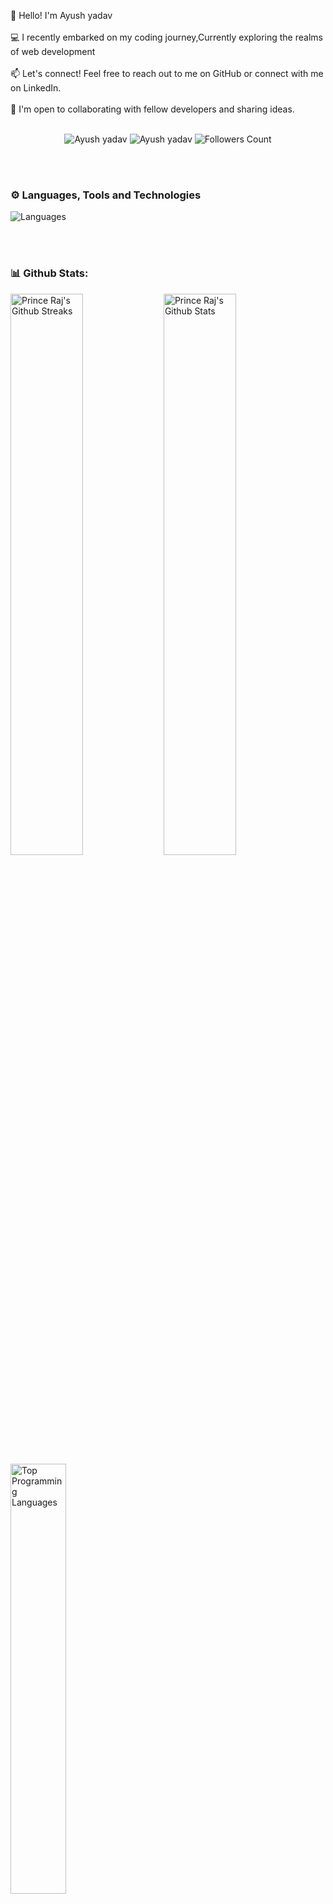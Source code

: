 <p>
    👋 Hello! I'm Ayush yadav <br>
    <br>
    💻 I recently embarked on my coding journey,Currently exploring the realms of web development  <br>
    <br>
    📫 Let's connect! Feel free to reach out to me on GitHub or connect with me on LinkedIn.<br>
     <br>
    🚀 I'm open to collaborating with fellow developers and sharing ideas.<br>
    <br>
</p>

<p align="center">
    <img src="https://komarev.com/ghpvc/?username=ayush215mb" alt="Ayush yadav">
    <img src="https://wakatime.com/badge/user/018e1e9b-fa9a-4c57-9db2-00aca6031ace.svg" alt="Ayush yadav" />
    <img src="https://img.shields.io/github/followers/ayush215mb?label=Follow&style=social" alt="Followers Count">
</p>

<br><br>

### ⚙️ Languages, Tools and Technologies
<img src="https://skillicons.dev/icons?i=html,css,js,c,cpp" alt="Languages">

<br><br>

### 📊 Github Stats:
<p>
    <img src="https://github-readme-streak-stats.herokuapp.com/?user=ayush215mb&theme=midnight-purple"
        alt="Prince Raj's Github Streaks" width="48%" align="left">
    <img src="https://github-readme-stats.vercel.app/api?username=ayush215mb&theme=midnight-purple&show_icons=true&rank_icon=github&hide=prs,issues"
        alt="Prince Raj's Github Stats" width="48%" align="left">
    <img src="https://github-readme-stats.vercel.app/api/top-langs/?username=ayush215mb&theme=midnight-purple"
        alt="Top Programming Languages" width="42%" align="top-right">
</p>

<br>
<img src="https://github-readme-activity-graph.vercel.app/graph?username=ayush215mb" alt="ayush215mb" width="92%"
    align="center" />
<br><br>

### 🗼 Connect With Me:
<p align="center">
    <a href="https://www.linkedin.com/in/ayush215mb/" target="_blank"> <img
            src="https://media.giphy.com/media/QhPL2mdDVzeuHiRcIw/giphy.gif" height="110px" /> </a>
</p>

